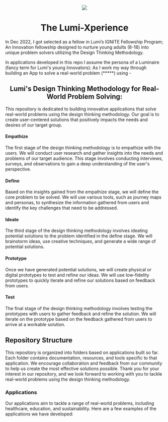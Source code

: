 <p align="center"> <img src="https://user-images.githubusercontent.com/67621550/219878642-eaf6d557-4b72-47fb-a8fa-f409ea8f5f6e.png"> </p>

<h1 align="center">
   The Lumi-Xperience
</h1>

<p>
In Dec 2022, I got selected as a fellow in Lumi’s IGNITE Fellowship Program; An Innovation fellowship designed to nurture young adults (8-18) into unique problem solvers utilizing the Design Thinking Methodology.

In applications developed in this repo I assume the persona of a Luminaire (fancy term for Lumi's young Innovators): As I work my way through building an App to solve a real-world problem (*****) using - </p>
                                 
<h2 align="center"> Lumi's Design Thinking Methodology for Real-World Problem Solving: </h2>

This repository is dedicated to building innovative applications that solve real-world problems using the design thinking methodology. Our goal is to create user-centered solutions that positively impacts the needs and desires of our target group.

<h4> Empathize </h4>
The first stage of the design thinking methodology is to empathize with the users. We will conduct user research and gather insights into the needs and problems of our target audience. This stage involves conducting interviews, surveys, and observations to gain a deep understanding of the user's perspective.

<h4>Define</h4>
Based on the insights gained from the empathize stage, we will define the core problem to be solved. We will use various tools, such as journey maps and personas, to synthesize the information gathered from users and identify the key challenges that need to be addressed.

<h4>Ideate</h4>
The third stage of the design thinking methodology involves ideating potential solutions to the problem identified in the define stage. We will brainstorm ideas, use creative techniques, and generate a wide range of potential solutions.

<h4>Prototype</h4>
Once we have generated potential solutions, we will create physical or digital prototypes to test and refine our ideas. We will use low-fidelity prototypes to quickly iterate and refine our solutions based on feedback from users.

<h4>Test</h4>
The final stage of the design thinking methodology involves testing the prototypes with users to gather feedback and refine the solution. We will iterate on the prototype based on the feedback gathered from users to arrive at a workable solution.

<h2>Repository Structure</h2>
This repository is organized into folders based on applications built so far. Each folder contains documentation, resources, and tools specific to that application. We encourage collaboration and feedback from our community to help us create the most effective solutions possible. Thank you for your interest in our repository, and we look forward to working with you to tackle real-world problems using the design thinking methodology.

<h3>Applications</h3>
Our applications aim to tackle a range of real-world problems, including healthcare, education, and sustainability. Here are a few examples of the applications we have developed:





